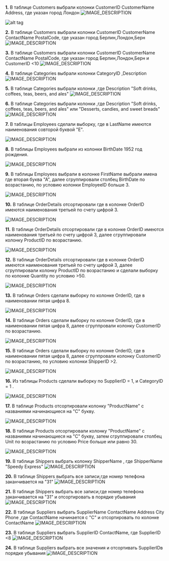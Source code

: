 **1.** В таблице Customers выбрали колонки CustomerID CustomerName Address, где указан город Лондон
![IMAGE_DESCRIPTION](https://repos.21-school.ru/students/MT10.ID_1261488/Team__TL__yeeshadi_student.21_school.ru_.OsqVJwxSQJq9TQWXsvLOYw/MT10-1/-/raw/develop/materials/Customers1.png)

 ![alt tag]([http://url/to/img.png](https://github.com/MariaMerculova/School21/blob/main/materials/Customers1.png?raw=true))

**2.** В таблице Customers выбрали колонки CustomerID CustomerName ContactName PostalCode, где указан город Берлин,Лондон,Берн
![IMAGE_DESCRIPTION](https://repos.21-school.ru/students/MT10.ID_1261488/Team__TL__yeeshadi_student.21_school.ru_.OsqVJwxSQJq9TQWXsvLOYw/MT10-1/-/raw/develop/materials/Customers2.png)

**3.**  В таблице Customers выбрали колонки CustomerID CustomerName ContactName PostalCode, где указан город Берлин,Лондон,Берн и CustomerID <10
![IMAGE_DESCRIPTION](https://repos.21-school.ru/students/MT10.ID_1261488/Team__TL__yeeshadi_student.21_school.ru_.OsqVJwxSQJq9TQWXsvLOYw/MT10-1/-/raw/develop/materials/Customers3.png)

**4.** В таблице Categories выбрали колонки CategoryID ,Description
![IMAGE_DESCRIPTION](https://repos.21-school.ru/students/MT10.ID_1261488/Team__TL__yeeshadi_student.21_school.ru_.OsqVJwxSQJq9TQWXsvLOYw/MT10-1/-/raw/develop/materials/Categories1.png)

**5.** В таблице Categories выбрали колонки ,где Description "Soft drinks, coffees, teas, beers, and ales"
![IMAGE_DESCRIPTION](https://repos.21-school.ru/students/MT10.ID_1261488/Team__TL__yeeshadi_student.21_school.ru_.OsqVJwxSQJq9TQWXsvLOYw/MT10-1/-/raw/develop/materials/Categories2.png)

**6.** В таблице Categories выбрали колонки  ,где Description "Soft drinks, coffees, teas, beers, and ales" или "Desserts, candies, and sweet breads"
![IMAGE_DESCRIPTION](https://repos.21-school.ru/students/MT10.ID_1261488/Team__TL__yeeshadi_student.21_school.ru_.OsqVJwxSQJq9TQWXsvLOYw/MT10-1/-/raw/develop/materials/Categories3.png)

**7.** В таблицы Employees сделали выборку, где в LastName имеются наименования совторой буквой "Е".

![IMAGE_DESCRIPTION](https://repos.21-school.ru/students/MT10.ID_1261488/Team__TL__yeeshadi_student.21_school.ru_.OsqVJwxSQJq9TQWXsvLOYw/MT10-1/-/raw/develop/materials/Employees1.PNG)

**8.** В таблицы Employees выбрали из колонки BirthDate 1952 год рождения.

![IMAGE_DESCRIPTION](https://repos.21-school.ru/students/MT10.ID_1261488/Team__TL__yeeshadi_student.21_school.ru_.OsqVJwxSQJq9TQWXsvLOYw/MT10-1/-/raw/develop/materials/Employees2.PNG)

**9.** В таблицы Employees выбрали в колонке FirstName  выбрали  имена где вторая буква "А", далее сгруппировали столбец BirthDate по возрастанию, по условию колонки EmployeeID больше 3. 

![IMAGE_DESCRIPTION](https://repos.21-school.ru/students/MT10.ID_1261488/Team__TL__yeeshadi_student.21_school.ru_.OsqVJwxSQJq9TQWXsvLOYw/MT10-1/-/raw/develop/materials/Employees3.PNG)

**10.** В таблице OrderDetails отсортировали где в колонке OrderID имеются наименования третьей по счету цифрой 3.

![IMAGE_DESCRIPTION](https://repos.21-school.ru/students/MT10.ID_1261488/Team__TL__yeeshadi_student.21_school.ru_.OsqVJwxSQJq9TQWXsvLOYw/MT10-1/-/raw/develop/materials/OrderDetails1.PNG)

**11.** В таблице OrderDetails отсортировали где в колонке OrderID имеются наименования третьей по счету цифрой 3, далее сгруппировали колонку ProductID по возрастанию.

![IMAGE_DESCRIPTION](https://repos.21-school.ru/students/MT10.ID_1261488/Team__TL__yeeshadi_student.21_school.ru_.OsqVJwxSQJq9TQWXsvLOYw/MT10-1/-/raw/develop/materials/OrderDetails2.PNG)

**12.** В таблице OrderDetails отсортировали где в колонке OrderID имеются наименования третьей по счету цифрой 3, далее сгруппировали колонку ProductID по возрастанию и сделали выборку по колонке Quantity по условию >50.

![IMAGE_DESCRIPTION](https://repos.21-school.ru/students/MT10.ID_1261488/Team__TL__yeeshadi_student.21_school.ru_.OsqVJwxSQJq9TQWXsvLOYw/MT10-1/-/raw/develop/materials/OrderDetails3.PNG)

**13.** В таблице Orders сделали выборку по колонке OrderID, где в наименовании пятая цифра 8.

![IMAGE_DESCRIPTION](https://repos.21-school.ru/students/MT10.ID_1261488/Team__TL__yeeshadi_student.21_school.ru_.OsqVJwxSQJq9TQWXsvLOYw/MT10-1/-/raw/develop/materials/Orders1.PNG)

**14.** В таблице Orders сделали выборку по колонке OrderID, где в наименовании пятая цифра 8, далее сгруппровали колонку CustomerID по возрастанию.

![IMAGE_DESCRIPTION](https://repos.21-school.ru/students/MT10.ID_1261488/Team__TL__yeeshadi_student.21_school.ru_.OsqVJwxSQJq9TQWXsvLOYw/MT10-1/-/raw/develop/materials/Orders2.PNG)

**15.** В таблице Orders сделали выборку по колонке OrderID, где в наименовании пятая цифра 8, далее сгруппровали колонку CustomerID по возрастанию, по условию колонки ShipperID >2.

![IMAGE_DESCRIPTION](https://repos.21-school.ru/students/MT10.ID_1261488/Team__TL__yeeshadi_student.21_school.ru_.OsqVJwxSQJq9TQWXsvLOYw/MT10-1/-/raw/develop/materials/Orders3.PNG)

**16.** Из таблицы Products сделали выборку по SupplierID = 1, и CategoryID = 1 .

![IMAGE_DESCRIPTION](https://repos.21-school.ru/students/MT10.ID_1261488/Team__TL__yeeshadi_student.21_school.ru_.OsqVJwxSQJq9TQWXsvLOYw/MT10-1/-/raw/develop/materials/Безымянный.png)

**17.** В таблице Products отсортировали колонку "ProductName" с названиями начинающиеся на "С" букву.

![IMAGE_DESCRIPTION](https://repos.21-school.ru/students/MT10.ID_1261488/Team__TL__yeeshadi_student.21_school.ru_.OsqVJwxSQJq9TQWXsvLOYw/MT10-1/-/raw/develop/materials/c_.png)

**18.** В таблице Products отсортировали колонку "ProductName" с названиями начинающиеся на "С" букву, затем сгруппировали столбец Unit по возрастанию по условию Price больше или равно 30.

![IMAGE_DESCRIPTION]([https://repos.21-school.ru/students/MT10.ID_1261488/Team__TL__yeeshadi_student.21_school.ru_.OsqVJwxSQJq9TQWXsvLOYw/MT10-1/-/raw/develop/materials/4_оператора_запроса.png](https://github.com/MariaMerculova/School21/blob/main/materials/4%20оператора%20запроса.png?raw=true))

**19.**  В таблице Shippers выбрать колонку ShipperName , где ShipperName "Speedy Express"
![IMAGE_DESCRIPTION](https://repos.21-school.ru/students/MT10.ID_1261488/Team__TL__yeeshadi_student.21_school.ru_.OsqVJwxSQJq9TQWXsvLOYw/MT10-1/-/raw/develop/materials/Shippers1.png)

**20.** В таблице Shippers выбрать все записи,где номер телефона заканчивается на "31"
![IMAGE_DESCRIPTION](https://repos.21-school.ru/students/MT10.ID_1261488/Team__TL__yeeshadi_student.21_school.ru_.OsqVJwxSQJq9TQWXsvLOYw/MT10-1/-/raw/develop/materials/Shippers2.png)

**21.**  В таблице Shippers выбрать все записи,где номер телефона заканчивается на "31" и отсортировать в порядке убывания
![IMAGE_DESCRIPTION](https://repos.21-school.ru/students/MT10.ID_1261488/Team__TL__yeeshadi_student.21_school.ru_.OsqVJwxSQJq9TQWXsvLOYw/MT10-1/-/raw/develop/materials/Shippers3.png)

**22.** В таблице Suppliers выбрать SupplierName ContactName Address City Phone ,где ContactName начинается с "С" и отсортировать по колонке ContactName
![IMAGE_DESCRIPTION](https://repos.21-school.ru/students/MT10.ID_1261488/Team__TL__yeeshadi_student.21_school.ru_.OsqVJwxSQJq9TQWXsvLOYw/MT10-1/-/raw/develop/materials/Suppliers1.png)

**23.** В таблице Suppliers выбрать SupplierID ContactName, где SupplierID <8
![IMAGE_DESCRIPTION](https://repos.21-school.ru/students/MT10.ID_1261488/Team__TL__yeeshadi_student.21_school.ru_.OsqVJwxSQJq9TQWXsvLOYw/MT10-1/-/raw/develop/materials/Suppliers2.png)

**24.** В таблице Suppliers выбрать все значения и отсортивать SupplierIDв порядке убывания
![IMAGE_DESCRIPTION](https://repos.21-school.ru/students/MT10.ID_1261488/Team__TL__yeeshadi_student.21_school.ru_.OsqVJwxSQJq9TQWXsvLOYw/MT10-1/-/raw/develop/materials/Suppliers3.png)
